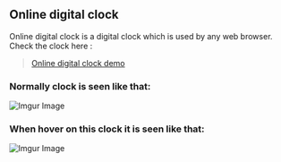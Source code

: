 ## Online digital clock
Online digital clock is a digital clock which is used by any web browser.<br>
Check the clock here : <blockquote class="imgur-embed-pub" lang="en" data-id="a/A2ocT6D"  ><a href="https://online-digital-clock.netlify.app/">Online digital clock demo</a></blockquote>
### Normally clock is seen like that:
![Imgur Image](https://i.imgur.com/m8pEGYs.png)
### When hover on this clock it is seen like that:
![Imgur Image](https://i.imgur.com/Orf1odI.png)
